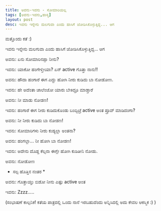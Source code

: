 ```yaml
---
title: ಅವನು-ಇವನು - ಸೋಮಾರಿಯಲ್ಲ
tags: [ಅವನು-ಇವನು,ಹಾಸ್ಯ]
layout: post
desc: ಇವನು ಇನ್ನೇನು ಮಲಗುವಾ ಎಂದು ಹಾಸಿಗೆ ಜೋಡಿಸಿಕೊಳ್ಳುತ್ತಿದ್ದ... ಆಗ
---
```

ಮತ್ತೊಂದು ಕತೆ :)

ಇವನು ಇನ್ನೇನು ಮಲಗುವಾ ಎಂದು ಹಾಸಿಗೆ ಜೋಡಿಸಿಕೊಳ್ಳುತ್ತಿದ್ದ... ಆಗ

ಅವನು: ಏನು ಸೋಮಾರಿನಪ್ಪಾ ನೀನು?

ಇವನು: ಯಾಕೋ ಹಂಗೇಳ್ತೀಯಾ? ಏನ್ active ಗೊತ್ತಾ ನಾನು!!

ಅವನು: ಹೌದಾ ಹಂಗಾರೆ ಈಗ ಎದ್ದು ಹೋಗಿ ನೀರು ಕುಡಿದು ಬಾ ನೋಡೋಣ.

ಇವನು: ಹೇ ಅದೆಂತಾ ಚಾಲೆಂಜೋ ಯಾರು ಬೇಕಿದ್ರೂ ಮಾಡ್ತಾರೆ

ಅವನು: ನೀ ಮಾಡು ನೋಡಣ!

ಇವನು: ಹಂಗಾರೆ ಈಗ ನೀರು ಕುಡಿದುಕೊಂಡು ಬಂದ್ಬಿಟ್ರೆ active ಅಂತ ಪ್ರೂವ್ ಮಾಡಿದಂಗಾ?

ಅವನು: ನೀ ನೀರು ಕುಡಿದು ಬಾ ನೋಡಣ!

ಇವನು: ಸೋಮಾರಿಗಳು ನೀರು ಕುಡ್ಯಲ್ಲಾ ಅಂತನಾ?

ಅವನು: ಹಂಗಲ್ಲಾ... ನೀ ಹೋಗಿ ಬಾ ನೋಡಣ!

ಇವನು: ಅದೇನು ದೊಡ್ಡ ಕೆಲ್ಸನಾ ಈಗ್ಲೇ ಹೋಗಿ ಕುಡಿತೀನಿ ನೋಡು.

ಅವನು: ನೋಡೋಣ

* ಸಲ್ಪ ಹೊತ್ತಿನ ನಂತರ *

ಅವನು: ಗೊತ್ತಾಯ್ತು ಬಿಡೋ ನೀನು ಎಷ್ಟು active ಅಂತ

ಇವನು: Zzzz.....


(ಸಂಭಾಷಣೆ ಕಾಲ್ಪನಿಕ! ಕತೆಯ ಪಾತ್ರದಲ್ಲಿ ಒಂದು ನಾನೆ ಇರಬಹುದೆಂದು ಅನ್ನಿಸಿದಲ್ಲಿ ಅದು ಕೇವಲ ಆಕಸ್ಮಿಕ :) )

